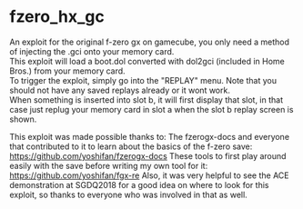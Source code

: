 # fzero_hx_gc
An exploit for the original f-zero gx on gamecube, you only need a method of injecting the .gci onto your memory card.  
This exploit will load a boot.dol converted with dol2gci (included in Home Bros.) from your memory card.  
To trigger the exploit, simply go into the "REPLAY" menu. Note that you should not have any saved replays already or it wont work.  
When something is inserted into slot b, it will first display that slot, in that case just replug your memory card in slot a when the slot b replay screen is shown.

This exploit was made possible thanks to:
The fzerogx-docs and everyone that contributed to it to learn about the basics of the f-zero save:
https://github.com/yoshifan/fzerogx-docs
These tools to first play around easily with the save before writing my own tool for it:
https://github.com/yoshifan/fgx-re
Also, it was very helpful to see the ACE demonstration at SGDQ2018 for a good idea on where to look for this exploit, so thanks to everyone who was involved in that as well.
